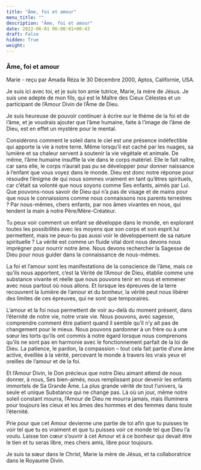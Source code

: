 ```yaml
---
title: "Âme, foi et amour"
menu_title: ""
description: "Âme, foi et amour"
date: 2022-06-01 06:00:01+00:43
draft: False
hidden: True
weight:
---
```

### Âme, foi et amour

Marie - reçu par Amada Réza le 30 Décembre 2000, Aptos, Californie, USA.

Je suis ici avec toi, et je suis ton amie tutrice, Marie, la mère de Jésus. Je suis une adepte de mon fils, qui est le Maître des Cieux Célestes et un participant de l’Amour Divin de l’Âme de Dieu.

Je suis heureuse de pouvoir continuer à écrire sur le thème de la foi et de l’âme, et je voudrais ajouter que l’âme humaine, faite à l’image de l’âme de Dieu, est en effet un mystère pour le mental.

Considérons comment le soleil dans le ciel est une présence indéfectible qui apporte la vie à notre terre. Même lorsqu’il est caché par les nuages, sa lumière et sa chaleur servent à soutenir la vie végétale et animale. De même, l’âme humaine insuffle la vie dans le corps matériel. Elle le fait naître, car sans elle, le corps n’aurait pas pu se développer pour donner naissance à l’enfant que vous voyez dans le monde.
Dieu est donc notre réponse pour résoudre l’énigme de qui nous sommes vraiment en tant qu’êtres spirituels, car c’était sa volonté que nous soyons comme Ses enfants, aimés par Lui. Que pouvons-nous savoir de Dieu qui n’a pas de visage et de mains pour que nous le connaissions comme nous connaissons nos parents terrestres ? Par nous-mêmes, chers enfants, par nos âmes vivantes en nous, qui tendent la main à notre Père/Mère-Créateur.

Tu peux voir comment un enfant se développe dans le monde, en explorant toutes les possibilités avec les moyens que son corps et son esprit lui permettent, mais ne peux-tu pas aussi voir le développement de sa nature spirituelle ? La vérité est comme un fluide vital dont nous devons nous imprégner pour nourrir notre âme. Nous devons rechercher la Sagesse de Dieu pour nous guider dans la connaissance de nous-mêmes.

La foi et l’amour sont les manifestations de la conscience de l’âme, mais ce qu’ils nous apportent, c’est la Vérité de l’Amour de Dieu, établie comme une substance vivante et réelle que nous pouvons tenir en nous et emmener avec nous partout où nous allons. Et lorsque les épreuves de la terre recouvrent la lumière de l’amour et du bonheur, la vérité peut nous libérer des limites de ces épreuves, qui ne sont que temporaires.

L’amour et la foi nous permettent de voir au-delà du moment présent, dans l’éternité de notre vie, notre vraie vie. Nous pouvons, avec sagesse, comprendre comment être patient quand il semble qu’il n’y ait pas de changement pour le mieux. Nous pouvons pardonner à un frère ou à une sœur les torts qu’ils ont commis à notre égard lorsque nous comprenons qu’ils ne sont pas en harmonie avec le fonctionnement parfait de la loi de Dieu. La patience, le pardon, la compassion – tout cela fait partie d’une âme active, éveillée à la vérité, percevant le monde à travers les vrais yeux et oreilles de l’amour et de la foi.

Et l’Amour Divin, le Don précieux que notre Dieu aimant attend de nous donner, à nous, Ses bien-aimés, nous remplissant pour devenir les enfants immortels de Sa Grande Âme. La plus grande vérité de tout l’univers, la seule et unique Substance qui ne change pas. Là où un jour, même notre soleil constant mourra, l’Amour de Dieu ne mourra jamais, mais illuminera pour toujours les cieux et les âmes des hommes et des femmes dans toute l’éternité.

Prie pour que cet Amour devienne une partie de toi afin que tu puisses te voir tel que tu es vraiment et que tu puisses voir ce monde tel que Dieu l’a voulu. Laisse ton cœur s’ouvrir à cet Amour et à ce bonheur qui devait être le tien et tu seras libre, mes chers amis, libre pour toujours.

Je suis ta sœur dans le Christ, Marie la mère de Jésus, et ta collaboratrice dans le Royaume Divin.
